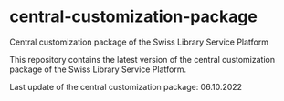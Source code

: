 # central-customization-package
Central customization package of the Swiss Library Service Platform

This repository contains the latest version of the central customization package of the Swiss Library Service Platform.

Last update of the central customization package: 06.10.2022
